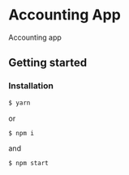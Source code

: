 # Accounting App
Accounting app

## Getting started
### Installation
```bash
$ yarn
```
or
```bash
$ npm i
```
and
```bash
$ npm start
```
